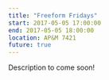 ```yaml
---
title: "Freeform Fridays"
start: 2017-05-05 17:00:00
end: 2017-05-05 18:00:00
location: AP&M 7421
future: true
---
```


Description to come soon!
